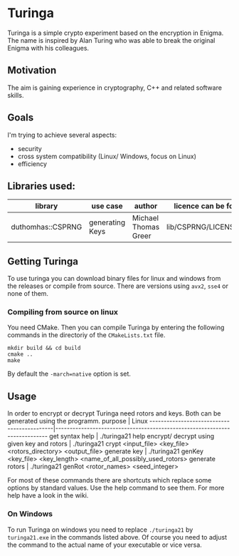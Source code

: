 # Turinga
Turinga is a simple crypto experiment based on the encryption in Enigma. The name is inspired by Alan Turing who was able to break the original Enigma with his colleagues.

## Motivation
The aim is gaining experience in cryptography, C++ and related software skills.

## Goals
I'm trying to achieve several aspects:
- security
- cross system compatibility (Linux/ Windows, focus on Linux)
- efficiency

## Libraries used:
library           | use case        | author               | licence can be found at:
------------------|-----------------|----------------------|-------------------------
duthomhas::CSPRNG | generating Keys | Michael Thomas Greer | lib/CSPRNG/LICENSE_1_0.txt

## Getting Turinga
To use turinga you can download binary files for linux and windows from the releases or compile from source. There are versions using `avx2`, `sse4` or none of them.

### Compiling from source on linux
You need CMake. Then you can compile Turinga by entering the following commands in the directoriy of the `CMakeLists.txt` file.
```
mkdir build && cd build  
cmake ..
make
```
By default the `-march=native` option is set.

## Usage
In order to encrypt or decrypt Turinga need rotors and keys. Both can be generated using the programm.
 purpose                                     | Linux
 --------------------------------------------|---------------------------------------------------------------------------
 get syntax help                             | ./turinga21 help 
 encrypt/ decrypt using given key and rotors | ./turinga21 crypt <input_file> <key_file> <rotors_directory> <output_file>
 generate key                                | ./turinga21 genKey <key_file> <key_length> <name_of_all_possibly_used_rotors>
 generate rotors                             | ./turinga21 genRot <rotor_names> <seed_integer>

For most of these commands there are shortcuts which replace some options by standard values. Use the help command to see them. For more help have a look in the wiki.

### On Windows
To run Turinga on windows you need to replace `./turinga21` by `turinga21.exe` in the commands listed above. Of course you need to adjust the command to the actual name of your executable or vice versa.
 
